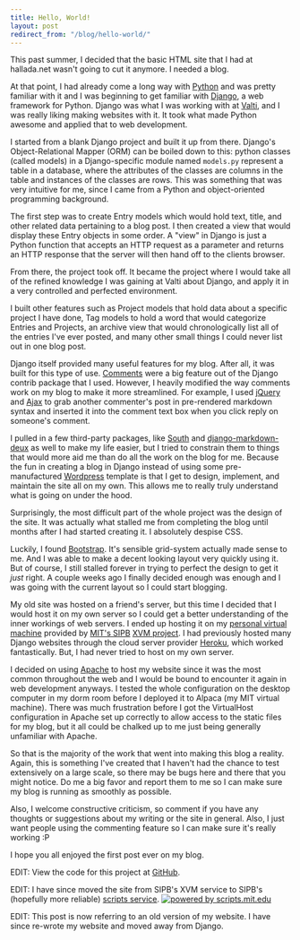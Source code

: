 ```yaml
---
title: Hello, World!
layout: post
redirect_from: "/blog/hello-world/"
---
```


This past summer, I decided that the basic HTML site that I had at hallada.net
wasn't going to cut it anymore. I needed a blog.

At that point, I had already come a long way with [Python](http://python.org/)
and was pretty familiar with it and I was beginning to get familiar with
[Django](https://www.djangoproject.com/), a web framework for Python. Django
was what I was working with at [Valti](https://www.valti.com), and I was really
liking making websites with it. It took what made Python awesome and applied
that to web development.

I started from a blank Django project and built it up from there. Django's
Object-Relational Mapper (ORM) can be boiled down to this: python classes
(called models) in a Django-specific module named `models.py` represent a table
in a database, where the attributes of the classes are columns in the table and
instances of the classes are rows. This was something that was very intuitive
for me, since I came from a Python and object-oriented programming background.

The first step was to create Entry models which would hold text, title, and
other related data pertaining to a blog post. I then created a view that would
display these Entry objects in some order. A "view" in Django is just a Python
function that accepts an HTTP request as a parameter and returns an HTTP
response that the server will then hand off to the clients browser.

From there, the project took off. It became the project where I would take all
of the refined knowledge I was gaining at Valti about Django, and apply it in a
very controlled and perfected environment. 

I built other features such as Project models that hold data about a specific
project I have done, Tag models to hold a word that would categorize Entries
and Projects, an archive view that would chronologically list all of the
entries I've ever posted, and many other small things I could never list out in
one blog post.

Django itself provided many useful features for my blog. After all, it was
built for this type of use.
[Comments](https://docs.djangoproject.com/en/dev/ref/contrib/comments) were a
big feature out of the Django contrib package that I used. However, I heavily
modified the way comments work on my blog to make it more streamlined. For
example, I used [jQuery](http://jquery.com/) and
[Ajax](http://en.wikipedia.org/wiki/Ajax_(programming)) to grab another
commenter's post in pre-rendered markdown syntax and inserted it into the
comment text box when you click reply on someone's comment.

I pulled in a few third-party packages, like
[South](http://south.aeracode.org/) and
[django-markdown-deux](https://github.com/trentm/django-markdown-deux) as well
to make my life easier, but I tried to constrain them to things that would more
aid me than do all the work on the blog for me. Because the fun in creating a
blog in Django instead of using some pre-manufactured
[Wordpress](http://wordpress.org/) template is that I get to design, implement,
and maintain the site all on my own. This allows me to really truly understand
what is going on under the hood.

Surprisingly, the most difficult part of the whole project was the design of
the site. It was actually what stalled me from completing the blog until months
after I had started creating it. I absolutely despise CSS.

Luckily, I found [Bootstrap](http://twitter.github.com/bootstrap/). It's
sensible grid-system actually made sense to me. And I was able to make a decent
looking layout very quickly using it. But of course, I still stalled forever in
trying to perfect the design to get it *just* right. A couple weeks ago I
finally decided enough was enough and I was going with the current layout so I
could start blogging.

My old site was hosted on a friend's server, but this time I decided that I
would host it on my own server so I could get a better understanding of the
inner workings of web servers. I ended up hosting it on my [personal virtual
machine](http://alpaca.mit.edu) provided by [MIT's SIPB](http://sipb.mit.edu/)
[XVM project](http://xvm.mit.edu/). I had previously hosted many Django
websites through the cloud server provider [Heroku](http://www.heroku.com/),
which worked fantastically. But, I had never tried to host on my own server.

I decided on using [Apache](http://www.apache.org/) to host my website since it
was the most common throughout the web and I would be bound to encounter it
again in web development anyways. I tested the whole configuration on the
desktop computer in my dorm room before I deployed it to Alpaca (my MIT virtual
machine). There was much frustration before I got the VirtualHost configuration
in Apache set up correctly to allow access to the static files for my blog, but
it all could be chalked up to me just being generally unfamiliar with Apache.

So that is the majority of the work that went into making this blog a reality.
Again, this is something I've created that I haven't had the chance to test
extensively on a large scale, so there may be bugs here and there that you
might notice. Do me a big favor and report them to me so I can make sure my
blog is running as smoothly as possible.

Also, I welcome constructive criticism, so comment if you have any thoughts or
suggestions about my writing or the site in general. Also, I just want people
using the commenting feature so I can make sure it's really working :P

I hope you all enjoyed the first post ever on my blog.

EDIT: View the code for this project at
[GitHub](https://github.com/thallada/personalsite).

EDIT: I have since moved the site from SIPB's XVM service to SIPB's (hopefully
more reliable) [scripts service](http://scripts.mit.edu). <a
href="http://scripts.mit.edu/"><img alt="powered by scripts.mit.edu"
src="http://scripts.mit.edu/media/powered_by.gif" /></a>

EDIT: This post is now referring to an old version of my website. I have since
re-wrote my website and moved away from Django.
